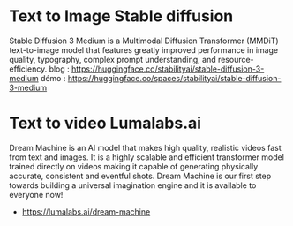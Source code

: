 
# Text to Image Stable diffusion 
Stable Diffusion 3 Medium is a Multimodal Diffusion Transformer (MMDiT) text-to-image model that features greatly improved performance in image quality, typography, complex prompt understanding, and resource-efficiency.
blog : https://huggingface.co/stabilityai/stable-diffusion-3-medium
démo : https://huggingface.co/spaces/stabilityai/stable-diffusion-3-medium



# Text to video Lumalabs.ai
Dream Machine is an AI model that makes high quality, realistic videos fast from text and images.
It is a highly scalable and efficient transformer model trained directly on videos making it capable of generating physically accurate, consistent and eventful shots. Dream Machine is our first step towards building a universal imagination engine and it is available to everyone now!

- https://lumalabs.ai/dream-machine
